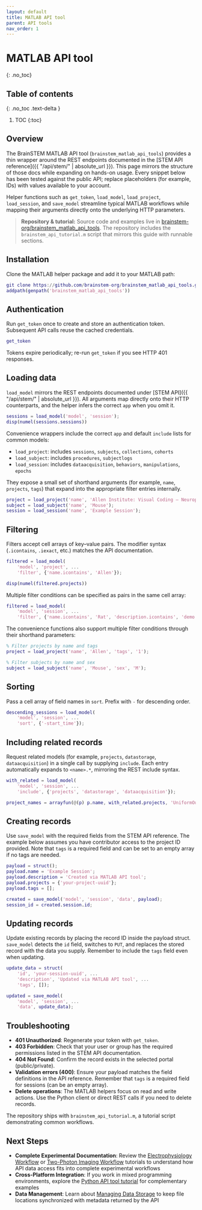 ```yaml
---
layout: default
title: MATLAB API tool
parent: API tools
nav_order: 1
---
```

# MATLAB API tool
{: .no_toc}

## Table of contents
{: .no_toc .text-delta }

1. TOC
{:toc}

## Overview

The BrainSTEM MATLAB API tool (`brainstem_matlab_api_tools`) provides a thin wrapper around the REST endpoints documented in the [STEM API reference]({{ "/api/stem/" | absolute_url }}). This page mirrors the structure of those docs while expanding on hands-on usage. Every snippet below has been tested against the public API; replace placeholders (for example, IDs) with values available to your account.

Helper functions such as `get_token`, `load_model`, `load_project`, `load_session`, and `save_model` streamline typical MATLAB workflows while mapping their arguments directly onto the underlying HTTP parameters.

> **Repository & tutorial:** Source code and examples live in [brainstem-org/brainstem_matlab_api_tools](https://github.com/brainstem-org/brainstem_matlab_api_tools). The repository includes the `brainstem_api_tutorial.m` script that mirrors this guide with runnable sections.

## Installation

Clone the MATLAB helper package and add it to your MATLAB path:

```matlab
git clone https://github.com/brainstem-org/brainstem_matlab_api_tools.git
addpath(genpath('brainstem_matlab_api_tools'))
```

## Authentication

Run `get_token` once to create and store an authentication token. Subsequent API calls reuse the cached credentials.

```matlab
get_token
```

Tokens expire periodically; re-run `get_token` if you see HTTP 401 responses.

## Loading data

`load_model` mirrors the REST endpoints documented under [STEM API]({{ "/api/stem/" | absolute_url }}). All arguments map directly onto their HTTP counterparts, and the helper infers the correct `app` when you omit it.

```matlab
sessions = load_model('model', 'session');
disp(numel(sessions.sessions))
```

Convenience wrappers include the correct `app` and default `include` lists for common models:

- `load_project`: includes `sessions`, `subjects`, `collections`, `cohorts`
- `load_subject`: includes `procedures`, `subjectlogs`
- `load_session`: includes `dataacquisition`, `behaviors`, `manipulations`, `epochs`

They expose a small set of shorthand arguments (for example, `name`, `projects`, `tags`) that expand into the appropriate filter entries internally.

```matlab
project = load_project('name', 'Allen Institute: Visual Coding – Neuropixels');
subject = load_subject('name', 'Mouse');
session = load_session('name', 'Example Session');
```

## Filtering

Filters accept cell arrays of key–value pairs. The modifier syntax (`.icontains`, `.iexact`, etc.) matches the API documentation.

```matlab
filtered = load_model(
    'model', 'project', ...
    'filter', {'name.icontains', 'Allen'});

disp(numel(filtered.projects))
```

Multiple filter conditions can be specified as pairs in the same cell array:

```matlab
filtered = load_model(
    'model', 'session', ...
    'filter', {'name.icontains', 'Rat', 'description.icontains', 'demo'});
```

The convenience functions also support multiple filter conditions through their shorthand parameters:

```matlab
% Filter projects by name and tags
project = load_project('name', 'Allen', 'tags', '1');

% Filter subjects by name and sex
subject = load_subject('name', 'Mouse', 'sex', 'M');
```

## Sorting

Pass a cell array of field names in `sort`. Prefix with `-` for descending order.

```matlab
descending_sessions = load_model(
    'model', 'session', ...
    'sort', {'-start_time'});
```

## Including related records

Request related models (for example, `projects`, `datastorage`, `dataacquisition`) in a single call by supplying `include`. Each entry automatically expands to `<name>.*`, mirroring the REST include syntax.

```matlab
with_related = load_model(
    'model', 'session', ...
    'include', {'projects', 'datastorage', 'dataacquisition'});

project_names = arrayfun(@(p) p.name, with_related.projects, 'UniformOutput', false);
```

## Creating records

Use `save_model` with the required fields from the STEM API reference. The example below assumes you have contributor access to the project ID provided. Note that `tags` is a required field and can be set to an empty array if no tags are needed.

```matlab
payload = struct();
payload.name = 'Example Session';
payload.description = 'Created via MATLAB API tool';
payload.projects = {'your-project-uuid'};
payload.tags = [];

created = save_model('model', 'session', 'data', payload);
session_id = created.session.id;
```

## Updating records

Update existing records by placing the record ID inside the payload struct. `save_model` detects the `id` field, switches to `PUT`, and replaces the stored record with the data you supply. Remember to include the `tags` field even when updating.

```matlab
update_data = struct(
    'id', 'your-session-uuid', ...
    'description', 'Updated via MATLAB API tool', ...
    'tags', []);

updated = save_model(
    'model', 'session', ...
    'data', update_data);
```

## Troubleshooting

- **401 Unauthorized**: Regenerate your token with `get_token`.
- **403 Forbidden**: Check that your user or group has the required permissions listed in the STEM API documentation.
- **404 Not Found**: Confirm the record exists in the selected portal (public/private).
- **Validation errors (400)**: Ensure your payload matches the field definitions in the API reference. Remember that `tags` is a required field for sessions (can be an empty array).
- **Delete operations**: The MATLAB helpers focus on read and write actions. Use the Python client or direct REST calls if you need to delete records.

The repository ships with `brainstem_api_tutorial.m`, a tutorial script demonstrating common workflows.

## Next Steps

- **Complete Experimental Documentation**: Review the [Electrophysiology Workflow]({{site.baseurl}}/tutorials/electrophysiology-workflow) or [Two-Photon Imaging Workflow]({{site.baseurl}}/tutorials/two-photon-imaging-workflow) tutorials to understand how API data access fits into complete experimental workflows
- **Cross-Platform Integration**: If you work in mixed programming environments, explore the [Python API tool tutorial]({{site.baseurl}}/tutorials/python-api-tool) for complementary examples
- **Data Management**: Learn about [Managing Data Storage]({{site.baseurl}}/tutorials/managing-data-storage) to keep file locations synchronized with metadata returned by the API
